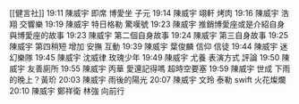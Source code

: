 [[健言社]]
19:11 陳威宇 即席 博愛坐 子元
19:14 陳威宇 翊軒 烤肉
19:16 陳威宇 浩翔 交響樂
19:19 陳威宇 特日格勒 驚嘆號
19:23 陳威宇 推銷博愛座或是介紹自身與博愛座的故事
19:23 陳威宇 第二個自身故事
19:24 陳威宇 第三自身故事
19:25 陳威宇 第四稍短 增加 安撫 互動
19:39 陳威宇 葉俊麟 信仰 信徒
19:44 陳威宇 迷幻樂隊
19:45 陳威宇 沈威律 玫瑰少年
19:49 陳威宇 尤養 表演方式 評論
19:50 陳威宇 友善廁所
19:55 陳威宇 丙華 愛還記得嗎 超時空要塞
19:59 陳威宇 世成 下雨的晚上？黃玠
20:03 陳威宇 雨後的陽光
20:07 陳威宇 文玲 泰勒 swift 火花燦爛
20:10 陳威宇 鄭祥衛 林強 向前行